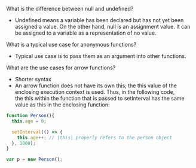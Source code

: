 What is the difference between null and undefined?
- Undefined means a variable has been declared but has not yet been assigned a value. On the other hand, null is an assignment value. It can be assigned to a variable as a representation of no value.

What is a typical use case for anonymous functions?
- Typical use case is to pass them as an argument into other functions.

What are the use cases for arrow functions?
- Shorter syntax
- An arrow function does not have its own this; the this value of the enclosing execution context is used. Thus, in the following code, the this within the function that is passed to setInterval has the same value as this in the enclosing function:
``` javascript
function Person(){
  this.age = 0;

  setInterval(() => {
    this.age++; // |this| properly refers to the person object
  }, 1000);
}

var p = new Person();
```